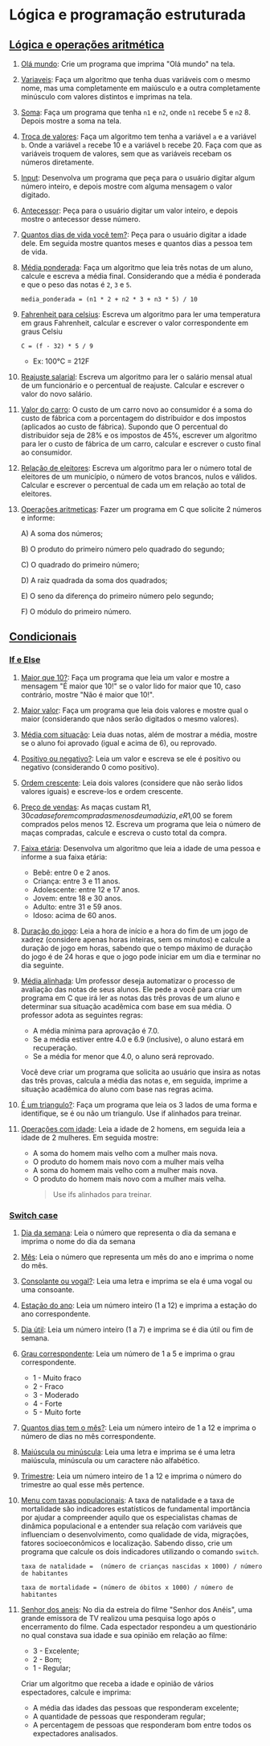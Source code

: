 # Lógica e programação estruturada

## [Lógica e operações aritmética](https://github.com/andre-jnr/exercicios-c/tree/main/01%20-%20l%C3%B3gica%20e%20opera%C3%A7%C3%B5es%20aritm%C3%A9ticas)

1. [Olá mundo](https://github.com/andre-jnr/exercicios-c/blob/main/01%20-%20l%C3%B3gica%20e%20opera%C3%A7%C3%B5es%20aritm%C3%A9ticas/01-ola_mundo.c): Crie um programa que imprima "Olá mundo" na tela.

1. [Variaveis](https://github.com/andre-jnr/exercicios-c/blob/main/01%20-%20l%C3%B3gica%20e%20opera%C3%A7%C3%B5es%20aritm%C3%A9ticas/02-variaveis.c): Faça um algoritmo que tenha duas variáveis com o mesmo nome, mas uma completamente em maiúsculo e a outra completamente minúsculo com valores distintos e imprimas na tela.

1. [Soma](https://github.com/andre-jnr/exercicios-c/blob/main/01%20-%20l%C3%B3gica%20e%20opera%C3%A7%C3%B5es%20aritm%C3%A9ticas/03-soma.c): Faça um programa que tenha `n1` e `n2`, onde `n1` recebe 5 e `n2` 8. Depois mostre a soma na tela.

1. [Troca de valores](https://github.com/andre-jnr/exercicios-c/blob/main/01%20-%20l%C3%B3gica%20e%20opera%C3%A7%C3%B5es%20aritm%C3%A9ticas/04-troca_de_valores.c): Faça um algoritmo tem tenha a variável `a` e a variável `b`. Onde a variável `a` recebe 10 e a variável `b` recebe 20. Faça com que as variáveis troquem de valores, sem que as variáveis recebam os números diretamente.

1. [Input](https://github.com/andre-jnr/exercicios-c/blob/main/01%20-%20l%C3%B3gica%20e%20opera%C3%A7%C3%B5es%20aritm%C3%A9ticas/05-input.c): Desenvolva um programa que peça para o usuário digitar algum número inteiro, e depois mostre com alguma mensagem o valor digitado.

1. [Antecessor](https://github.com/andre-jnr/exercicios-c/blob/main/01%20-%20l%C3%B3gica%20e%20opera%C3%A7%C3%B5es%20aritm%C3%A9ticas/06-antecessor.c): Peça para o usuário digitar um valor inteiro, e depois mostre o antecessor desse número.

1. [Quantos dias de vida você tem?](https://github.com/andre-jnr/exercicios-c/blob/main/01%20-%20l%C3%B3gica%20e%20opera%C3%A7%C3%B5es%20aritm%C3%A9ticas/07-quantos_dias_vc_tem.c): Peça para o usuário digitar a idade dele. Em seguida mostre quantos meses e quantos dias a pessoa tem de vida.

1. [Média ponderada](https://github.com/andre-jnr/exercicios-c/blob/main/01%20-%20l%C3%B3gica%20e%20opera%C3%A7%C3%B5es%20aritm%C3%A9ticas/08-media_ponderada.c): Faça um algoritmo que leia três notas de um aluno, calcule e escreva a média final. Considerando que a média é ponderada e que o peso das notas é `2`, `3` e `5`.

   ```
   media_ponderada = (n1 * 2 + n2 * 3 + n3 * 5) / 10

   ```

1. [Fahrenheit para celsius](https://github.com/andre-jnr/exercicios-c/blob/main/01%20-%20l%C3%B3gica%20e%20opera%C3%A7%C3%B5es%20aritm%C3%A9ticas/09-fahrenheit_para_celsius.c): Escreva um algoritmo para ler uma temperatura em graus Fahrenheit, calcular e escrever o valor correspondente em graus Celsiu

   ```
   C = (f - 32) * 5 / 9
   ```

   - Ex: 100°C = 212F

1. [Reajuste salarial](https://github.com/andre-jnr/exercicios-c/blob/main/01%20-%20l%C3%B3gica%20e%20opera%C3%A7%C3%B5es%20aritm%C3%A9ticas/10-reajuste_de_salario.c): Escreva um algoritmo para ler o salário mensal atual de um funcionário e o percentual de reajuste. Calcular e escrever o valor do novo salário.

1. [Valor do carro](https://github.com/andre-jnr/exercicios-c/blob/main/01%20-%20l%C3%B3gica%20e%20opera%C3%A7%C3%B5es%20aritm%C3%A9ticas/11-valor_carro.c): O custo de um carro novo ao consumidor é a soma do custo de fábrica com a porcentagem do distribuidor e dos impostos (aplicados ao custo de fábrica). Supondo que O percentual do distribuidor seja de 28% e os impostos de 45%, escrever um algoritmo para ler o custo de fábrica de um carro, calcular e escrever o custo final ao consumidor.

1. [Relação de eleitores](https://github.com/andre-jnr/exercicios-c/blob/main/01%20-%20l%C3%B3gica%20e%20opera%C3%A7%C3%B5es%20aritm%C3%A9ticas/12-relacao_de_eleitores.c): Escreva um algoritmo para ler o número total de eleitores de um município, o número de votos brancos, nulos e válidos. Calcular e escrever o percentual de cada um em relação ao total de eleitores.

1. [Operações aritmeticas](https://github.com/andre-jnr/exercicios-c/blob/main/01%20-%20l%C3%B3gica%20e%20opera%C3%A7%C3%B5es%20aritm%C3%A9ticas/13-opera%C3%A7oes_aritmeticas.c): Fazer um programa em C que solicite 2 números e informe:

   A) A soma dos números;

   B) O produto do primeiro número pelo quadrado do segundo;

   C) O quadrado do primeiro número;

   D) A raiz quadrada da soma dos quadrados;

   E) O seno da diferença do primeiro número pelo segundo;

   F) O módulo do primeiro número.

## [Condicionais](https://github.com/andre-jnr/exercicios-c/tree/main/02%20-%20condicionais)

### [If e Else](https://github.com/andre-jnr/exercicios-c/blob/main/02%20-%20condicionais/If%20e%20else)

1. [Maior que 10?](https://github.com/andre-jnr/exercicios-c/blob/main/02%20-%20condicionais/If%20e%20else/01-maiorQue10.c): Faça um programa que leia um valor e mostre a mensagem "É maior que 10!" se o valor lido for maior que 10, caso contrário, mostre "Não é maior que 10!".

1. [Maior valor](https://github.com/andre-jnr/exercicios-c/blob/main/02%20-%20condicionais/If%20e%20else/02-maior.c): Faça um programa que leia dois valores e mostre qual o maior (considerando que nãos serão digitados o mesmo valores).

1. [Média com situação](https://github.com/andre-jnr/exercicios-c/blob/main/02%20-%20condicionais/If%20e%20else/03-media_com_situa%C3%A7%C3%A3o.c): Leia duas notas, além de mostrar a média, mostre se o aluno foi aprovado (igual e acima de 6), ou reprovado.

1. [Positivo ou negativo?](https://github.com/andre-jnr/exercicios-c/blob/main/02%20-%20condicionais/If%20e%20else/04-positivo_ou_negativo.c): Leia um valor e escreva se ele é positivo ou negativo (considerando 0 como positivo).

1. [Ordem crescente](https://github.com/andre-jnr/exercicios-c/blob/main/02%20-%20condicionais/If%20e%20else/05-ordem_crescente.c): Leia dois valores (considere que não serão lidos valores iguais) e escreve-los e ordem crescente.

1. [Preço de vendas](https://github.com/andre-jnr/exercicios-c/blob/main/02%20-%20condicionais/If%20e%20else/06-valor_ma%C3%A7a.c): As maças custam R$1,30 cada se forem compradas menos de uma dúzia, e R$1,00 se forem comprados pelos menos 12. Escreva um programa que leia o número de maças compradas, calcule e escreva o custo total da compra.

1. [Faixa etária](https://github.com/andre-jnr/exercicios-c/blob/main/02%20-%20condicionais/If%20e%20else/07-faixa-etaria.c): Desenvolva um algoritmo que leia a idade de uma pessoa e informe a sua faixa etária:

   - Bebê: entre 0 e 2 anos.
   - Criança: entre 3 e 11 anos.
   - Adolescente: entre 12 e 17 anos.
   - Jovem: entre 18 e 30 anos.
   - Adulto: entre 31 e 59 anos.
   - Idoso: acima de 60 anos.

1. [Duração do jogo](https://github.com/andre-jnr/exercicios-c/blob/main/02%20-%20condicionais/If%20e%20else/08-duracao_xadrez.c): Leia a hora de início e a hora do fim de um jogo de xadrez (considere apenas horas inteiras, sem os minutos) e calcule a duração de jogo em horas, sabendo que o tempo máximo de duração do jogo é de 24 horas e que o jogo pode iniciar em um dia e terminar no dia seguinte.

1. [Média alinhada](https://github.com/andre-jnr/exercicios-c/blob/main/02%20-%20condicionais/If%20e%20else/09-mediaAlinhada.c): Um professor deseja automatizar o processo de avaliação das notas de seus alunos. Ele pede a você para criar um programa em C que irá ler as notas das três provas de um aluno e determinar sua situação acadêmica com base em sua média. O professor adota as seguintes regras:

   - A média mínima para aprovação é 7.0.
   - Se a média estiver entre 4.0 e 6.9 (inclusive), o aluno estará em recuperação.
   - Se a média for menor que 4.0, o aluno será reprovado.

   Você deve criar um programa que solicita ao usuário que insira as notas das três provas, calcula a média das notas e, em seguida, imprime a situação acadêmica do aluno com base nas regras acima.

1. [É um triangulo?](https://github.com/andre-jnr/exercicios-c/blob/main/02%20-%20condicionais/If%20e%20else/10-triangulo.c): Faça um programa que leia os 3 lados de uma forma e identifique, se é ou não um triangulo. Use if alinhados para treinar.

1. [Operações com idade](https://github.com/andre-jnr/exercicios-c/blob/main/02%20-%20condicionais/If%20e%20else/11-operaceos_com_idades.c): Leia a idade de 2 homens, em seguida leia a idade de 2 mulheres. Em seguida mostre:

   - A soma do homem mais velho com a mulher mais nova.
   - O produto do homem mais novo com a mulher mais velha
   - A soma do homem mais velho com a mulher mais nova.
   - O produto do homem mais novo com a mulher mais velha.
     > Use ifs alinhados para treinar.

### [Switch case](https://github.com/andre-jnr/exercicios-c/tree/main/02%20-%20condicionais/Switch%20case)

1. [Dia da semana](https://github.com/andre-jnr/exercicios-c/blob/main/02%20-%20condicionais/Switch%20case/01-dia_da_semana.c): Leia o número que representa o dia da semana e imprima o nome do dia da semana

1. [Mês](https://github.com/andre-jnr/exercicios-c/blob/main/02%20-%20condicionais/Switch%20case/02-mes.c): Leia o número que representa um mês do ano e imprima o nome do mês.

1. [Consolante ou vogal?](https://github.com/andre-jnr/exercicios-c/blob/main/02%20-%20condicionais/Switch%20case/03-consoante_ou_vogal.c): Leia uma letra e imprima se ela é uma vogal ou uma consoante.

1. [Estação do ano](https://github.com/andre-jnr/exercicios-c/blob/main/02%20-%20condicionais/Switch%20case/04-estacao.c): Leia um número inteiro (1 a 12) e imprima a estação do ano correspondente.

1. [Dia útil](https://github.com/andre-jnr/exercicios-c/blob/main/02%20-%20condicionais/Switch%20case/05-dia_util.c): Leia um número inteiro (1 a 7) e imprima se é dia útil ou fim de semana.

1. [Grau correspondente](https://github.com/andre-jnr/exercicios-c/blob/main/02%20-%20condicionais/Switch%20case/06-grau_correspondente.c): Leia um número de 1 a 5 e imprima o grau correspondente.

   - 1 - Muito fraco
   - 2 - Fraco
   - 3 - Moderado
   - 4 - Forte
   - 5 - Muito forte

1. [Quantos dias tem o mês?](https://github.com/andre-jnr/exercicios-c/blob/main/02%20-%20condicionais/Switch%20case/07-dias_do_mes.c): Leia um número inteiro de 1 a 12 e imprima o número de dias no mês correspondente.

1. [Maiúscula ou minúscula](https://github.com/andre-jnr/exercicios-c/blob/main/02%20-%20condicionais/Switch%20case/08-maiuscula_minuscula.c): Leia uma letra e imprima se é uma letra maiúscula, minúscula ou um caractere não alfabético.

1. [Trimestre](https://github.com/andre-jnr/exercicios-c/blob/main/02%20-%20condicionais/Switch%20case/09-trimestre.c): Leia um número inteiro de 1 a 12 e imprima o número do trimestre ao qual esse mês pertence.

1. [Menu com taxas populacionais](https://github.com/andre-jnr/exercicios-c/blob/main/02%20-%20condicionais/Switch%20case/10-taxas_populacionais.c): A taxa de natalidade e a taxa de mortalidade são indicadores estatísticos de fundamental importância por ajudar a compreender aquilo que os especialistas chamas de dinâmica populacional e a entender sua relação com variáveis que influenciam o desenvolvimento, como qualidade de vida, migrações, fatores socioeconômicos e localização. Sabendo disso, crie um programa que calcule os dois indicadores utilizando o comando `switch`.

   ```
   taxa de natalidade =  (número de crianças nascidas x 1000) / número de habitantes
   ```

   ```
   taxa de mortalidade = (número de óbitos x 1000) / número de habitantes
   ```

1. [Senhor dos aneis](https://github.com/andre-jnr/exercicios-c/blob/main/02%20-%20condicionais/Switch%20case/11-senhor_dos_aneis.c): No dia da estreia do filme "Senhor dos Anéis", uma grande emissora de TV realizou uma pesquisa logo após o encerramento do filme. Cada espectador respondeu a um questionário no qual constava sua idade e sua opinião em relação ao filme:

   - 3 - Excelente;
   - 2 - Bom;
   - 1 - Regular;

   Criar um algoritmo que receba a idade e opinião de vários espectadores, calcule e imprima:

   - A média das idades das pessoas que responderam excelente;
   - A quantidade de pessoas que responderam regular;
   - A percentagem de pessoas que responderam bom entre todos os expectadores analisados.
